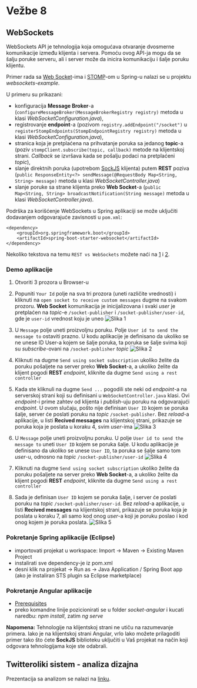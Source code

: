 # Vežbe 8

## WebSockets

WebSockets API je tehnologija koja omogućava otvaranje dvosmerne komunikacije između klijenta i servera. Pomoću ovog API-ja mogu da se šalju poruke serveru, ali i server može da inicira komunikaciju i šalje poruku klijentu.  

Primer rada sa [Web Socket](https://www.websocket.org/aboutwebsocket.html)-ima i [STOMP](http://jmesnil.net/stomp-websocket/doc/)-om u Spring-u nalazi se u projektu _websockets-example_.

U primeru su prikazani:

* konfiguracija **Message Broker**-a (`configureMessageBroker(MessageBrokerRegistry registry)` metoda u klasi _WebSocketConfiguration.java_),
* registrovanje **endpoint**-a (pozivom `registry.addEndpoint("/socket")` u `registerStompEndpoints(StompEndpointRegistry registry)` metoda u klasi _WebSocketConfiguration.java_),
* stranica koja je pretplaćena na prihvatanje poruka sa jedanog **topic**-a (poziv `stompClient.subscribe(topic, callback)` metode na klijentskoj strani. _Callback_ se izvršava kada se pošalju podaci na pretplaćeni _topic_),
* slanje direktnih poruka (upotrebom [SockJS](https://github.com/sockjs/sockjs-client) klijenta) putem **REST** poziva (`public ResponseEntity<?> sendMessage(@RequestBody Map<String, String> message)` metoda u klasi _WebSocketController.java_)
* slanje poruke sa strane klijenta preko **Web Socket**-a (`public Map<String, String> broadcastNotification(String message)` metoda u klasi _WebSocketController.java_).

Podrška za korišćenje WebSockets u Spring aplikaciji se može uključiti dodavanjem odgovarajuće zavisnosti u `pom.xml`:

```
<dependency>
    <groupId>org.springframework.boot</groupId>
    <artifactId>spring-boot-starter-websocket</artifactId>
</dependency>
```

Nekoliko tekstova na temu `REST vs WebSockets` možete naći na [1](https://www.pubnub.com/blog/websockets-vs-rest-api-understanding-the-difference/) i [2](https://blogs.oracle.com/pavelbucek/websocket-vs-rest).

### Demo aplikacije

1. Otvoriti 3 prozora u Browser-u

2. Popuniti `Your Id` polje na sva tri prozora (uneti različite vrednosti) i kliknuti na `open socket to receive custom messages` dugme na svakom prozoru. **Web Socket** komunikacija je inicijalizovana i svaki _user_ je pretplaćen na _topic_-e `/socket-publisher` i `/socket-publisher/user-id`, gde je `user-id` vrednost koju je uneo
![Slika 1](https://i.imgur.com/14JALei.png "Slika 1")

3. U `Message` polje uneti proizvoljnu poruku. Polje `User id to send the message to` ostaviti prazno. U kodu aplikacije je definisano da ukoliko se ne unese ID User-a kojem se šalje poruka, ta poruka se šalje svima koji su _subscribe_-ovani na `/socket-publisher` _topic_
![Slika 2](https://i.imgur.com/fVsoXxi.png "Slika 2")

4. Kliknuti na dugme `Send using socket subscription` ukoliko želite da poruku pošaljete na server preko **Web Socket**-a, a ukoliko želite da klijent pogodi **REST** _endpoint_, kliknite da dugme `Send using a rest controller`

5. Kada ste kliknuli na dugme `Send ...` pogodili ste neki od _endpoint_-a na serverskoj strani koji su definisani u  `WebSocketController.java` klasi. Ovi _endpoint_-i prime zahtev od klijenta i _publish_-uju poruku na odgovarajući _endpoint_. U ovom slučaju, pošto nije definisan `User ID` kojem se poruka šalje, server će poslati poruku na _topic_ `/socket-publisher`. Bez _reload_-a aplikacije, u listi **Recived messages** na klijentskoj strani, prikazuje se poruka koja je poslata u koraku 4, svim _user_-ima
![Slika 3](https://i.imgur.com/a1tswDV.png "Slika 3")

6. U `Message` polje uneti proizvoljnu poruku. U polje `User id to send the message to` uneti `User ID` kojem se poruka šalje. U kodu aplikacije je definisano da ukoliko se unese `User ID`, ta poruka se šalje samo tom _user_-u, odnosno na _topic_  `/socket-publisher/user-id`
![Slika 4](https://i.imgur.com/VEhto18.png "Slika 4")

7. Kliknuti na dugme `Send using socket subscription` ukoliko želite da poruku pošaljete na server preko **Web Socket**-a, a ukoliko želite da klijent pogodi **REST** _endpoint_, kliknite da dugme `Send using a rest controller`

8. Sada je definisan `User ID` kojem se poruka šalje, i server će poslati poruku na _topic_ `/socket-publisher/user-id`. Bez _reload_-a aplikacije, u listi **Recived messages** na klijentskoj strani, prikazuje se poruka koja je poslata u koraku 7, ali samo kod onog _user_-a koji je poruku poslao i kod onog kojem je poruka poslata.
![Slika 5](https://i.imgur.com/tqEIDOF.png "Slika 5")

### Pokretanje Spring aplikacije (Eclipse)

* importovati projekat u workspace: Import -> Maven -> Existing Maven Project
* instalirati sve dependency-je iz pom.xml
* desni klik na projekat -> Run as -> Java Application / Spring Boot app (ako je instaliran STS plugin sa Eclipse marketplace)

### Pokretanje Angular aplikacije

* [Prerequisites](https://angular.io/guide/setup-local#prerequisites)
* preko komandne linije pozicionirati se u folder _socket-angular_ i kucati naredbu: _npm install_, zatim _ng serve_

**Napomena:** Tehnologije na klijentskoj strani ne utiču na razumevanje primera. Iako je na klijentskoj strani Angular, vrlo lako možete prilagoditi primer tako što ćete **SockJS** biblioteku uključiti u Vaš projekat na način koji odgovara tehnologijama koje ste odabrali.

## Twitteroliki sistem - analiza dizajna

Prezentacija sa analizom se nalazi na [linku](https://github.com/katarinaa94/isa/blob/master/Vezbe8/Twitter-like%20system%20design.pdf).
